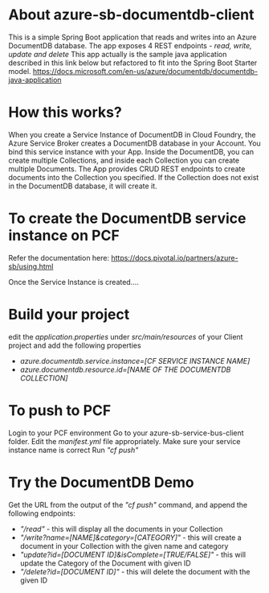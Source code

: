 # About azure-sb-documentdb-client
This is a simple Spring Boot application that reads and writes into an Azure DocumentDB database.
The app exposes 4 REST endpoints - _read, write, update and delete_
This app actually is the sample java application described in this link below but refactored to fit into the Spring Boot Starter model.
https://docs.microsoft.com/en-us/azure/documentdb/documentdb-java-application

# How this works?
When you create a Service Instance of DocumentDB in Cloud Foundry, the Azure Service Broker creates a DocumentDB database in your Account. 
You bind this service instance with your App. 
Inside the DocumentDB, you can create multiple Collections, and inside each Collection you can create multiple Documents.
The App provides CRUD REST endpoints to create documents into the Collection you specified. If the Collection does not exist in the DocumentDB database, it will create it. 

# To create the DocumentDB service instance on PCF
Refer the documentation here: https://docs.pivotal.io/partners/azure-sb/using.html

Once the Service Instance is created....

# Build your project
edit the _application.properties_ under _src/main/resources_ of your Client project and add the following properties
* _azure.documentdb.service.instance=[CF SERVICE INSTANCE NAME]_
* _azure.documentdb.resource.id=[NAME OF THE DOCUMENTDB COLLECTION]_

# To push to PCF
Login to your PCF environment
Go to your azure-sb-service-bus-client folder.
Edit the _manifest.yml_ file appropriately. Make sure your service instance name is correct
Run _"cf push"_

# Try the DocumentDB Demo
Get the URL from the output of the _"cf push"_ command, and append
the following endpoints:

* _"/read"_ - this will display all the documents in your Collection
* _"/write?name=[NAME]&category=[CATEGORY]"_ - this will create a document in your Collection with the given name and category
* _"update?id=[DOCUMENT ID]&isComplete=[TRUE/FALSE]"_ - this will update the Category of the Document with given ID
* _"/delete?id=[DOCUMENT ID]"_ - this will delete the document with the given ID
